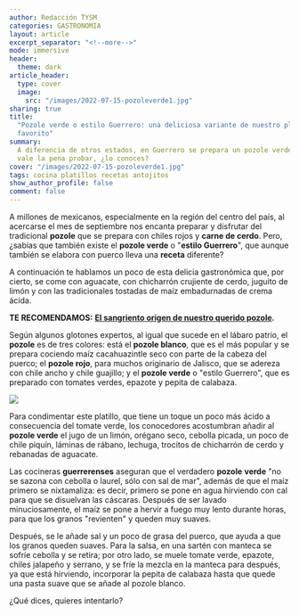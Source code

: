 ```yaml
---
author: Redacción TYSM
categories: GASTRONOMIA
layout: article
excerpt_separator: "<!--more-->"
mode: immersive
header:
  theme: dark
article_header:
  type: cover
  image:
    src: "/images/2022-07-15-pozoleverde1.jpg"
sharing: true
title:
  "Pozole verde o estilo Guerrero: una deliciosa variante de nuestro platillo
  favorito"
summary:
  A diferencia de otros estados, en Guerrero se prepara un pozole verde que
  vale la pena probar, ¿lo conoces?
cover: "/images/2022-07-15-pozoleverde1.jpg"
tags: cocina platillos recetas antojitos
show_author_profile: false
comment: false
---
```


A millones de mexicanos, especialmente en la región del centro del país, al acercarse el mes de septiembre nos encanta preparar y disfrutar del tradicional **pozole** que se prepara con chiles rojos y **carne de cerdo**. Pero, ¿sabías que también existe el **pozole verde** o "**estilo Guerrero**", que aunque también se elabora con puerco lleva una **receta** diferente?

A continuación te hablamos un poco de esta delicia gastronómica que, por cierto, se come con aguacate, con chicharrón crujiente de cerdo, juguito de limón y con las tradicionales tostadas de maíz embadurnadas de crema ácida.

**TE RECOMENDAMOS:** [**El sangriento origen de nuestro querido pozole**](https://blog.tonoysumariachi.com/historia/2022/09/05/el-sangriento-origen-de-nuestro-querido-pozole.html)**.**

Según algunos glotones expertos, al igual que sucede en el lábaro patrio, el **pozole** es de tres colores: está el **pozole blanco**, que es el más popular y se prepara cociendo maíz cacahuazintle seco con parte de la cabeza del puerco; el **pozole rojo**, para muchos originario de Jalisco, que se adereza con chile ancho y chile guajillo; y el **pozole verde** o "estilo Guerrero", que es preparado con tomates verdes, epazote y pepita de calabaza.

![](https://upload.wikimedia.org/wikipedia/commons/thumb/9/92/Pozole_verde_estilo_Guerrero.JPG/1024px-Pozole_verde_estilo_Guerrero.JPG)

Para condimentar este platillo, que tiene un toque un poco más ácido a consecuencia del tomate verde, los conocedores acostumbran añadir al **pozole verde** el jugo de un limón, orégano seco, cebolla picada, un poco de chile piquín, láminas de rábano, lechuga, trocitos de chicharrón de cerdo y rebanadas de aguacate.

Las cocineras **guerrerenses** aseguran que el verdadero **pozole** **verde** "no se sazona con cebolla o laurel, sólo con sal de mar", además de que el maíz primero se nixtamaliza: es decir, primero se pone en agua hirviendo con cal para que se disuelvan las cáscaras. Después de ser lavado minuciosamente, el maíz se pone a hervir a fuego muy lento durante horas, para que los granos "revienten" y queden muy suaves.

Después, se le añade sal y un poco de grasa del puerco, que ayuda a que los granos queden suaves. Para la salsa, en una sartén con manteca se sofríe cebolla y se retira; por otro lado, se muele tomate verde, epazote, chiles jalapeño y serrano, y se fríe la mezcla en la manteca para después, ya que está hirviendo, incorporar la pepita de calabaza hasta que quede una pasta suave que se añade al pozole blanco.

¿Qué dices, quieres intentarlo?
